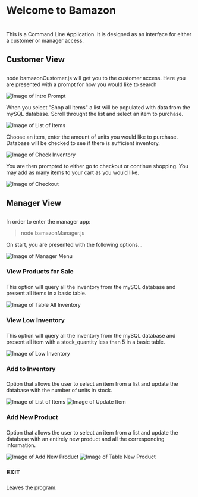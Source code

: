 
# Welcome to Bamazon <h1>

This is a Command Line Application. It is designed as an interface for either a customer or manager access.

## Customer View <h2> 

node bamazonCustomer.js will get you to the customer access.  Here you are presented with a prompt for how you would like to search

![Image of Intro Prompt](images/customer_intro.png) 

When you select "Shop all items" a list will be populated with data from the mySQL database. Scroll throught the list and select an item to purchase. 

![Image of List of Items](images/customer_item_list.png)

Choose an item, enter the amount of units you would like to purchase. Database will be checked to see if there is sufficient inventory.  

![Image of Check Inventory](images/customer_check_inventory.png)

You are then prompted to either go to checkout or continue shopping.  You may add as many items to your cart as you would like. 

![Image of Checkout](images/customer_checkout.png)

## Manager View <h2>

In order to enter the manager app:
 
 >node bamazonManager.js

On start, you are presented with the following options...

![Image of Manager Menu](images\manager_menu.png)

### View Products for Sale <h3>

This option will query all the inventory from the mySQL database and present all items in a basic table.

![Image of Table All Inventory](images\manager_all.png)

### View Low Inventory <h3> 

This option will query all the inventory from the mySQL database and present all item with a stock_quantity less than 5 in a basic table.

![Image of Low Inventory](images\manager_low.png)

### Add to Inventory <h3>

Option that allows the user to select an item from a list and update the database with the number of units in stock.

![Image of List of Items](images\manager_list.png)
![Image of Update Item](images\manager_update.png)

### Add New Product <h3>

Option that allows the user to select an item from a list and update the database with an entirely new product and all the corresponding information.

![Image of Add New Product](images\manager_new.png)
![Image of Table New Product](images\manager_last.png)

### EXIT <h3>

Leaves the program.